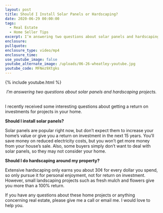 ```yaml
---
layout: post
title: Should I Install Solar Panels or Hardscaping?
date: 2020-06-29 00:00:00
tags:
  - Real Estate
  - Home Seller Tips
excerpt: I’m answering two questions about solar panels and hardscaping projects.
enclosure:
pullquote:
enclosure_type: video/mp4
enclosure_time:
use_youtube_image: false
youtube_alternate_image: /uploads/06-26-wheatley-youtube.jpg
youtube_code: MFNez9Xtgks
---
```


{% include youtube.html %}

<center><em>I’m answering two questions about solar panels and hardscaping projects.</em></center>

<br>I recently received some interesting questions about getting a return on investments for projects in your home.

**Should I install solar panels?**

Solar panels are popular right now, but don’t expect them to increase your home’s value or give you a return on investment in the next 15 years. You’ll save money on reduced electricity costs, but you won’t get more money from your house’s sale. Also, some buyers simply don’t want to deal with solar panels, so they may not consider your home.

**Should I do hardscaping around my property?**

Extensive hardscaping only earns you about 30¢ for every dollar you spend, so only pursue it for personal enjoyment, not for return on investment. However, small landscaping projects such as fresh mulch and flowers give you more than a 100% return.

If you have any questions about these home projects or anything concerning real estate, please give me a call or email me. I would love to help you.